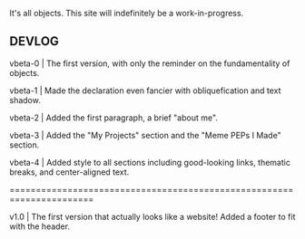 It's all objects. This site will indefinitely be a work-in-progress.

## DEVLOG
vbeta-0 | The first version, with only the reminder on the fundamentality of objects.

vbeta-1 | Made the declaration even fancier with obliquefication and text shadow.

vbeta-2 | Added the first paragraph, a brief "about me".

vbeta-3 | Added the "My Projects" section and the "Meme PEPs I Made" section.

vbeta-4 | Added style to all sections including good-looking links, thematic breaks, and center-aligned text.

\======================================================================

v1.0 | The first version that actually looks like a website! Added a footer to fit with the header.
